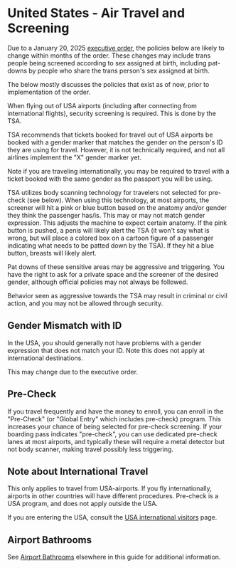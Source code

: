 # United States - Air Travel and Screening

Due to a January 20, 2025 [executive
order](https://www.whitehouse.gov/presidential-actions/2025/01/defending-women-from-gender-ideology-extremism-and-restoring-biological-truth-to-the-federal-government/),
the policies below are likely to change within months of the order.
These changes may include trans people being screened according to sex
assigned at birth, including pat-downs by people who share the trans
person's sex assigned at birth.

The below mostly discusses the policies that exist as of now, prior to
implementation of the order.

When flying out of USA airports (including after connecting from
international flights), security screening is required.  This is done by
the TSA.

TSA recommends that tickets booked for travel out of USA airports be
booked with a gender marker that matches the gender on the person's ID
they are using for travel.  However, it is not technically required, and
not all airlines implement the "X" gender marker yet.

Note if you are traveling internationally, you may be required to travel
with a ticket booked with the same gender as the passport you will be
using.

TSA utilizes body scanning technology for travelers not selected for
pre-check (see below).  When using this technology, at most airports,
the screener will hit a pink or blue button based on the anatomy and/or
gender they think the passenger has/is.  This may or may not match
gender expression.  This adjusts the machine to expect certain anatomy.
If the pink button is pushed, a penis will likely alert the TSA (it
won't say what is wrong, but will place a colored box on a cartoon
figure of a passenger indicating what needs to be patted down by the
TSA).  If they hit a blue button, breasts will likely alert.

Pat downs of these sensitive areas may be aggressive and triggering. You
have the right to ask for a private space and the screener of the
desired gender, although official policies may not always be followed.

Behavior seen as aggressive towards the TSA may result in criminal or
civil action, and you may not be allowed through security.

## Gender Mismatch with ID

In the USA, you should generally not have problems with a gender
expression that does not match your ID.  Note this does not apply at
international destinations.

This may change due to the executive order.

## Pre-Check

If you travel frequently and have the money to enroll, you can enroll in
the "Pre-Check" (or "Global Entry" which includes pre-check) program.
This increases your chance of being selected for pre-check screening. If
your boarding pass indicates "pre-check", you can use dedicated
pre-check lanes at most airports, and typically these will require a
metal detector but not body scanner, making travel possibly less
triggering. 

## Note about International Travel

This only applies to travel from USA-airports.  If you fly
internationally, airports in other countries will have different
procedures. Pre-check is a USA program, and does not apply outside the
USA.

If you are entering the USA, consult the [USA international visitors](notes/usa-immigration.md) page.

## Airport Bathrooms

See [Airport Bathrooms](notes/airport-bathrooms.md) elsewhere in this guide
for additional information.
